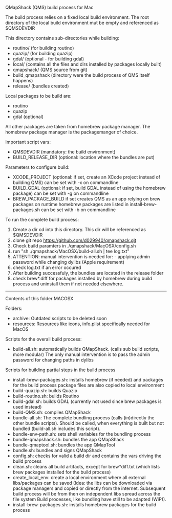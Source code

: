 QMapShack (QMS) build process for Mac

The build process relies on a fixed local build environment.
The root directory of the local build environment mut be empty and referenced as $QMSDEVDIR

This directory contains sub-directories while building:

- routino/      (for building routino)
- quazip/       (for building quazip)
- gdal/         (optional - for building gdal)
- local/        (contains all the files and dirs installed by packages locally built)
- qmapshack/    (QMS source from git)
- build_qmapshack (directory were the build process of QMS itself happens)
- release/      (bundles created)


Local packages to be build are:
- routino
- quazip
- gdal  (optional)

All other packages are taken from homebrew package manager.
The homebrew package manager is the packagemanger of choice.

Important script vars:

- QMSDEVDIR               (mandatory: the build environment)
- BUILD_RELEASE_DIR       (optional: location where the bundles are put)

Parameters to configure build:
- XCODE_PROJECT           (optional: if set, create an XCode project instead of building QMS)
                          can be set with -x on commandline
- BUILD_GDAL              (optional: if set, build GDAL instead of using the homebrew package)
                          can be set with -g on commandline
- BREW_PACKAGE_BUILD      if set creates QMS as an app relying on brew packages on runtime
                          homebrew packages are listed in install-brew-packages.sh
                          can be set with -b on commandline


To run the complete build process:
1. Create a dir cd into this directory. This dir will be referenced as $QMSDEVDIR
2. clone git repo https://github.com/d029940/qmapshack.git
3. Check build paramters in ./qmapshack/MacOSX/config.sh
4. run "sh ./qmapshack/MacOSX/build-all.sh | tee log.txt"
5. ATTENTION: manual intervention is needed for:
        - applying admin password while changing dylibs (Apple requirement)
6. check log.txt if an error occured
7. After building successfuly, the bundles are located in the release folder
8. check brew*.diff for packages installed by homebrew during build process and uninstall them if not needed elsewhere.


--------------------------------------------------
Contents of this folder MACOSX

Folders:
- archive: Outdated scripts to be deleted soon
- resources: Resources like icons, info.plist specifically needed for MacOS 

Scripts for the overall build process:

- build-all.sh: automatically builds QMapShack. (calls sub build scripts, more modular)
        The only manual intervention is to pass the admin password for changing paths in dylibs

Scripts for building partial steps in the build process
- install-brew-packages.sh: installs homebrew (if needed) and packages for the build process
                            package files are also copied to local environment
- build-quazip.sh: builds Quazip
- build-routino.sh: builds Routino
- build-gdal.sh: builds GDAL (currently not used since brew packages is used instead)
- build-QMS.sh: compiles QMapShack
- bundle-all.sh: The complete bundling process (calls (in)directly the other bundle scripts).
  Should be called, when everything is built but not bundled (build-all.sh includes this script). 
- bundle-env-path.ah: sets shell variables for the bundling process
- bundle-qmapshack.sh: bundles the app QMapShack
- bundle-qmaptool.sh: bundles the app QMapTool
- bundle.sh: bundles and signs QMapShack
- config.sh: checks for valid a build dir and contains the vars driving the build process
- clean.sh: cleans all build artifacts, except for brew*diff.txt (which lists brew packages installed for the build process)
- create_local_env: create a local environment where all external libs/packages can be saved
    (Idea: the libs can be downloaded via package managers and copied 
    or directly from the internet. 
    Subsequent build process will be from then on independent libs spread across the file system
    Build processes, like bundling have still to be adapted (WiP)).
- install-brew-packages.sh: installs homebrew packages for the build process





   

